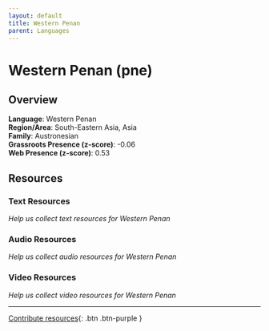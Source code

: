 ```yaml
---
layout: default
title: Western Penan
parent: Languages
---
```


# Western Penan (pne)

## Overview

**Language**: Western Penan  
**Region/Area**: South-Eastern Asia, Asia  
**Family**: Austronesian  
**Grassroots Presence (z-score)**: -0.06  
**Web Presence (z-score)**: 0.53  

## Resources

### Text Resources
*Help us collect text resources for Western Penan*

### Audio Resources
*Help us collect audio resources for Western Penan*

### Video Resources
*Help us collect video resources for Western Penan*

---

[Contribute resources](https://forms.office.com/e/1SfLJx3u1r){: .btn .btn-purple }
